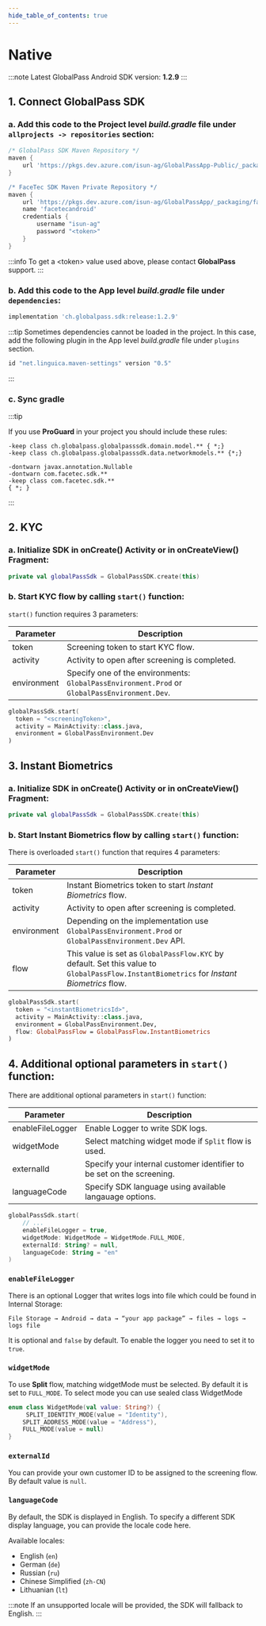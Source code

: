 ```yaml
---
hide_table_of_contents: true
---
```


# Native

:::note
Latest GlobalPass Android SDK version: **1.2.9**
:::

## 1. Connect GlobalPass SDK

### a. Add this code to the Project level _build.gradle_ file under `allprojects -> repositories` section:

```gradle title="build.gradle"
/* GlobalPass SDK Maven Repository */
maven {
    url 'https://pkgs.dev.azure.com/isun-ag/GlobalPassApp-Public/_packaging/GlobalPassAndroidSDK/maven/v1'
}

/* FaceTec SDK Maven Private Repository */
maven {
    url 'https://pkgs.dev.azure.com/isun-ag/GlobalPassApp/_packaging/facetecandroid/maven/v1'
    name 'facetecandroid'
    credentials {
        username "isun-ag"
        password "<token>"
    }
}
```

:::info
To get a <token\> value used above, please contact **GlobalPass** support.
:::

### b. Add this code to the App level _build.gradle_ file under `dependencies`:

```gradle title="build.gradle"
implementation 'ch.globalpass.sdk:release:1.2.9'
```

:::tip
Sometimes dependencies cannot be loaded in the project. In this case, add the following plugin in the App level _build.gradle_ file under `plugins` section.

```gradle title="build.gradle"
id "net.linguica.maven-settings" version "0.5"
```

:::

### c. Sync gradle

:::tip

If you use **ProGuard** in your project you should include these rules:

```
-keep class ch.globalpass.globalpasssdk.domain.model.** { *;}
-keep class ch.globalpass.globalpasssdk.data.networkmodels.** {*;}

-dontwarn javax.annotation.Nullable
-dontwarn com.facetec.sdk.**
-keep class com.facetec.sdk.**
{ *; }
```

:::

## 2. KYC

### a. Initialize SDK in onCreate() Activity or in onCreateView() Fragment:

```kotlin
private val globalPassSdk = GlobalPassSDK.create(this)
```

### b. Start KYC flow by calling `start()` function:

`start()` function requires 3 parameters:

| Parameter   | Description                                                                                   |
| ----------- | --------------------------------------------------------------------------------------------- |
| token       | Screening token to start KYC flow.                                                            |
| activity    | Activity to open after screening is completed.                                                |
| environment | Specify one of the environments: `GlobalPassEnvironment.Prod` or `GlobalPassEnvironment.Dev`. |

```kotlin
globalPassSdk.start(
  token = "<screeningToken>",
  activity = MainActivity::class.java,
  environment = GlobalPassEnvironment.Dev
)
```

## 3. Instant Biometrics

### a. Initialize SDK in onCreate() Activity or in onCreateView() Fragment:

```kotlin
private val globalPassSdk = GlobalPassSDK.create(this)
```

### b. Start Instant Biometrics flow by calling `start()` function:

There is overloaded `start()` function that requires 4 parameters:

| Parameter   | Description                                                                                                                               |
| ----------- | ----------------------------------------------------------------------------------------------------------------------------------------- |
| token       | Instant Biometrics token to start _Instant Biometrics_ flow.                                                                              |
| activity    | Activity to open after screening is completed.                                                                                            |
| environment | Depending on the implementation use `GlobalPassEnvironment.Prod` or `GlobalPassEnvironment.Dev` API.                                      |
| flow        | This value is set as `GlobalPassFlow.KYC` by default. Set this value to `GlobalPassFlow.InstantBiometrics` for _Instant Biometrics_ flow. |

```kotlin
globalPassSdk.start(
  token = "<instantBiometricsId>",
  activity = MainActivity::class.java,
  environment = GlobalPassEnvironment.Dev,
  flow: GlobalPassFlow = GlobalPassFlow.InstantBiometrics
)
```

## 4. Additional optional parameters in `start()` function:

There are additional optional parameters in `start()` function:

| Parameter        | Description                                                 |
| ---------------- | ----------------------------------------------------------- |
| enableFileLogger | Enable Logger to write SDK logs.                            |
| widgetMode       | Select matching widget mode if `Split` flow is used.        |
| externalId       | Specify your internal customer identifier to be set on the screening. |
| languageCode     | Specify SDK language using available langauage options.   |

```kotlin
globalPassSdk.start(
    // ...
    enableFileLogger = true,
    widgetMode: WidgetMode = WidgetMode.FULL_MODE,
    externalId: String? = null,
    languageCode: String = "en"
)
```

### `enableFileLogger`

There is an optional Logger that writes logs into file which could be found in Internal Storage:

`File Storage → Android → data → “your app package” → files → logs → logs file`

It is optional and `false` by default. To enable the logger you need to set it to `true`.

### `widgetMode`

To use **Split** flow, matching widgetMode must be selected. By default it is set to `FULL_MODE`. To select mode you can use sealed class WidgetMode

```kotlin
enum class WidgetMode(val value: String?) {
     SPLIT_IDENTITY_MODE(value = "Identity"),
    SPLIT_ADDRESS_MODE(value = "Address"),
    FULL_MODE(value = null)
}
```

### `externalId`

You can provide your own customer ID to be assigned to the screening flow. By default value is `null`.

### `languageCode`

By default, the SDK is displayed in English. To specify a different SDK display language, you can provide the locale code here.

Available locales:
- English (`en`)
- German (`de`)
- Russian (`ru`)
- Chinese Simplified (`zh-CN`)
- Lithuanian (`lt`)

:::note
If an unsupported locale will be provided, the SDK will fallback to English.
:::
